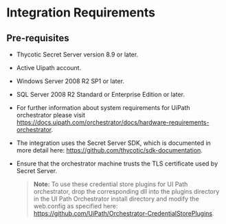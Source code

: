 [title]: # (Requirements)
[tags]: # (requirements)
[priority]: # (101)
# Integration Requirements

## Pre-requisites

* Thycotic Secret Server version 8.9 or later.

* Active Uipath account.

* Windows Server 2008 R2 SP1 or later.

* SQL Server 2008 R2 Standard or Enterprise Edition or later.

* For further information about system requirements for UiPath orchestrator please visit https://docs.uipath.com/orchestrator/docs/hardware-requirements-orchestrator.

* The integration uses the Secret Server SDK, which is documented in more detail here: https://github.com/thycotic/sdk-documentation.

* Ensure that the orchestrator machine trusts the TLS certificate used by Secret Server.

   >**Note:** To use these credential store plugins for UI Path orchestrator, drop the corresponding dll into the plugins directory in the UI Path Orchestrator install directory and modify the web.config as specified here: https://github.com/UiPath/Orchestrator-CredentialStorePlugins.
